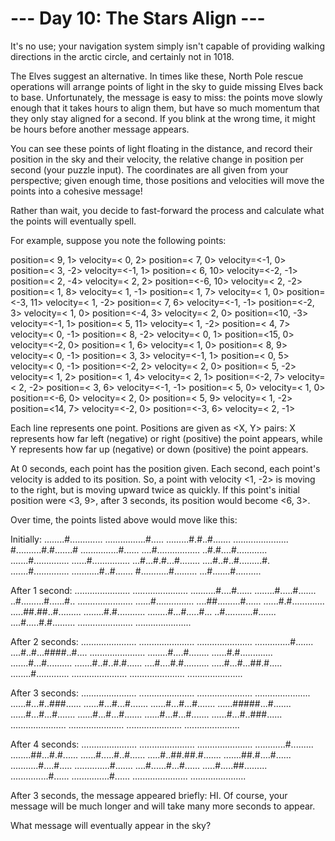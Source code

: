 # --- Day 10: The Stars Align ---

   It's no use; your navigation system simply isn't capable of providing
   walking directions in the arctic circle, and certainly not in 1018.

   The Elves suggest an alternative. In times like these, North Pole rescue
   operations will arrange points of light in the sky to guide missing Elves
   back to base. Unfortunately, the message is easy to miss: the points move
   slowly enough that it takes hours to align them, but have so much momentum
   that they only stay aligned for a second. If you blink at the wrong time,
   it might be hours before another message appears.

   You can see these points of light floating in the distance, and record
   their position in the sky and their velocity, the relative change in
   position per second (your puzzle input). The coordinates are all given
   from your perspective; given enough time, those positions and velocities
   will move the points into a cohesive message!

   Rather than wait, you decide to fast-forward the process and calculate
   what the points will eventually spell.

   For example, suppose you note the following points:

 position=< 9,  1> velocity=< 0,  2>
 position=< 7,  0> velocity=<-1,  0>
 position=< 3, -2> velocity=<-1,  1>
 position=< 6, 10> velocity=<-2, -1>
 position=< 2, -4> velocity=< 2,  2>
 position=<-6, 10> velocity=< 2, -2>
 position=< 1,  8> velocity=< 1, -1>
 position=< 1,  7> velocity=< 1,  0>
 position=<-3, 11> velocity=< 1, -2>
 position=< 7,  6> velocity=<-1, -1>
 position=<-2,  3> velocity=< 1,  0>
 position=<-4,  3> velocity=< 2,  0>
 position=<10, -3> velocity=<-1,  1>
 position=< 5, 11> velocity=< 1, -2>
 position=< 4,  7> velocity=< 0, -1>
 position=< 8, -2> velocity=< 0,  1>
 position=<15,  0> velocity=<-2,  0>
 position=< 1,  6> velocity=< 1,  0>
 position=< 8,  9> velocity=< 0, -1>
 position=< 3,  3> velocity=<-1,  1>
 position=< 0,  5> velocity=< 0, -1>
 position=<-2,  2> velocity=< 2,  0>
 position=< 5, -2> velocity=< 1,  2>
 position=< 1,  4> velocity=< 2,  1>
 position=<-2,  7> velocity=< 2, -2>
 position=< 3,  6> velocity=<-1, -1>
 position=< 5,  0> velocity=< 1,  0>
 position=<-6,  0> velocity=< 2,  0>
 position=< 5,  9> velocity=< 1, -2>
 position=<14,  7> velocity=<-2,  0>
 position=<-3,  6> velocity=< 2, -1>

   Each line represents one point. Positions are given as <X, Y> pairs: X
   represents how far left (negative) or right (positive) the point appears,
   while Y represents how far up (negative) or down (positive) the point
   appears.

   At 0 seconds, each point has the position given. Each second, each point's
   velocity is added to its position. So, a point with velocity <1, -2> is
   moving to the right, but is moving upward twice as quickly. If this
   point's initial position were <3, 9>, after 3 seconds, its position would
   become <6, 3>.

   Over time, the points listed above would move like this:

 Initially:
 ........#.............
 ................#.....
 .........#.#..#.......
 ......................
 #..........#.#.......#
 ...............#......
 ....#.................
 ..#.#....#............
 .......#..............
 ......#...............
 ...#...#.#...#........
 ....#..#..#.........#.
 .......#..............
 ...........#..#.......
 #...........#.........
 ...#.......#..........

 After 1 second:
 ......................
 ......................
 ..........#....#......
 ........#.....#.......
 ..#.........#......#..
 ......................
 ......#...............
 ....##.........#......
 ......#.#.............
 .....##.##..#.........
 ........#.#...........
 ........#...#.....#...
 ..#...........#.......
 ....#.....#.#.........
 ......................
 ......................

 After 2 seconds:
 ......................
 ......................
 ......................
 ..............#.......
 ....#..#...####..#....
 ......................
 ........#....#........
 ......#.#.............
 .......#...#..........
 .......#..#..#.#......
 ....#....#.#..........
 .....#...#...##.#.....
 ........#.............
 ......................
 ......................
 ......................

 After 3 seconds:
 ......................
 ......................
 ......................
 ......................
 ......#...#..###......
 ......#...#...#.......
 ......#...#...#.......
 ......#####...#.......
 ......#...#...#.......
 ......#...#...#.......
 ......#...#...#.......
 ......#...#..###......
 ......................
 ......................
 ......................
 ......................

 After 4 seconds:
 ......................
 ......................
 ......................
 ............#.........
 ........##...#.#......
 ......#.....#..#......
 .....#..##.##.#.......
 .......##.#....#......
 ...........#....#.....
 ..............#.......
 ....#......#...#......
 .....#.....##.........
 ...............#......
 ...............#......
 ......................
 ......................

   After 3 seconds, the message appeared briefly: HI. Of course, your message
   will be much longer and will take many more seconds to appear.

   What message will eventually appear in the sky?

